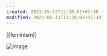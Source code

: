 ```yaml
---
created: 2021-05-13T13:28:01+05:30
modified: 2021-05-13T13:28:02+05:30
---
```

[[feminism]]

![Image](./IMG_1620892680779.jpg)
